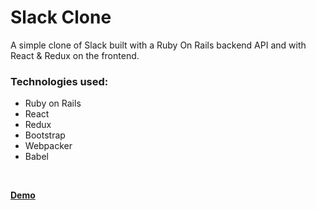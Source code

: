 # Slack Clone

A simple clone of Slack built with a Ruby On Rails backend API and with React & Redux on the frontend.

### Technologies used:
* Ruby on Rails 
* React
* Redux
* Bootstrap
* Webpacker
* Babel

<br/>

[**Demo**](https://slack-clone-mvare007.herokuapp.com/)
